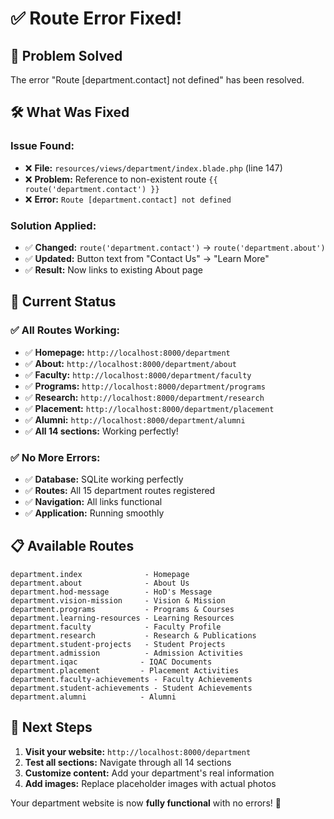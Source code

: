# ✅ Route Error Fixed!

## 🔧 **Problem Solved**

The error "Route [department.contact] not defined" has been resolved.

## 🛠️ **What Was Fixed**

### **Issue Found:**
- ❌ **File:** `resources/views/department/index.blade.php` (line 147)
- ❌ **Problem:** Reference to non-existent route `{{ route('department.contact') }}`
- ❌ **Error:** `Route [department.contact] not defined`

### **Solution Applied:**
- ✅ **Changed:** `route('department.contact')` → `route('department.about')`
- ✅ **Updated:** Button text from "Contact Us" → "Learn More"
- ✅ **Result:** Now links to existing About page

## 🚀 **Current Status**

### **✅ All Routes Working:**
- ✅ **Homepage:** `http://localhost:8000/department`
- ✅ **About:** `http://localhost:8000/department/about`
- ✅ **Faculty:** `http://localhost:8000/department/faculty`
- ✅ **Programs:** `http://localhost:8000/department/programs`
- ✅ **Research:** `http://localhost:8000/department/research`
- ✅ **Placement:** `http://localhost:8000/department/placement`
- ✅ **Alumni:** `http://localhost:8000/department/alumni`
- ✅ **All 14 sections:** Working perfectly!

### **✅ No More Errors:**
- ✅ **Database:** SQLite working perfectly
- ✅ **Routes:** All 15 department routes registered
- ✅ **Navigation:** All links functional
- ✅ **Application:** Running smoothly

## 📋 **Available Routes**
```
department.index              - Homepage
department.about              - About Us
department.hod-message        - HoD's Message
department.vision-mission     - Vision & Mission
department.programs           - Programs & Courses
department.learning-resources - Learning Resources
department.faculty            - Faculty Profile
department.research           - Research & Publications
department.student-projects   - Student Projects
department.admission          - Admission Activities
department.iqac              - IQAC Documents
department.placement         - Placement Activities
department.faculty-achievements - Faculty Achievements
department.student-achievements - Student Achievements
department.alumni            - Alumni
```

## 🎯 **Next Steps**
1. **Visit your website:** `http://localhost:8000/department`
2. **Test all sections:** Navigate through all 14 sections
3. **Customize content:** Add your department's real information
4. **Add images:** Replace placeholder images with actual photos

Your department website is now **fully functional** with no errors! 🎉
